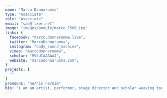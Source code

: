 ```yaml
---
name: "Marco Donnarumma"
type: "Associate"
role: "Associate"
email: "sad@flxer.net"
image: "images/people/marco_1500.jpg"
links: {
  facebook: "marco.donnarumma.live",
  twitter: "MarcoDonnarumma",
  instagram: "body_sound_machine",
  vimeo: "marcodonnarumma",
  scholar: "MV5UIAAAAAJ",
  website: "marcodonnarumma.com",
}
projects: [
  ""
]
pronouns: "he/his ne/nim"
bio: "I am an artist, performer, stage director and scholar weaving together contemporary performance, new media art and interactive computer music since the early 2000s. My artistic and scholarly work is rooted in feminist theories, critical theory and critical disability studies. I manipulate bodies, create choreographies, engineer machines and compose sounds to create artworks and performances that can speak critically of ritual, power and technology. I have a Ph.D. in performing arts, computing and body theory from Goldsmiths, University of London. Recently, I held Research Fellowships at the Dortmund Academy for Theater and Digitality and at the Berlin University of the Arts - in collaboration with the Neurorobotics Research Laboratory, in Germany. I am a co-founder of the artist group Fronte Vacuo, based in Berlin. Photo cred: Dario J Lagana' | Norte.it"
---
```

